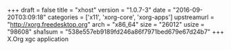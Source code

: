 +++
draft = false
title = "xhost"
version = "1.0.7-3"
date = "2016-09-20T03:09:18"
categories = ['x11', 'xorg-core', 'xorg-apps']
upstreamurl = "http://xorg.freedesktop.org"
arch = "x86_64"
size = "26012"
usize = "98608"
sha1sum = "538e557eb9189fd246a86f7971bed679e67d24b7"
+++
X.Org xgc application
